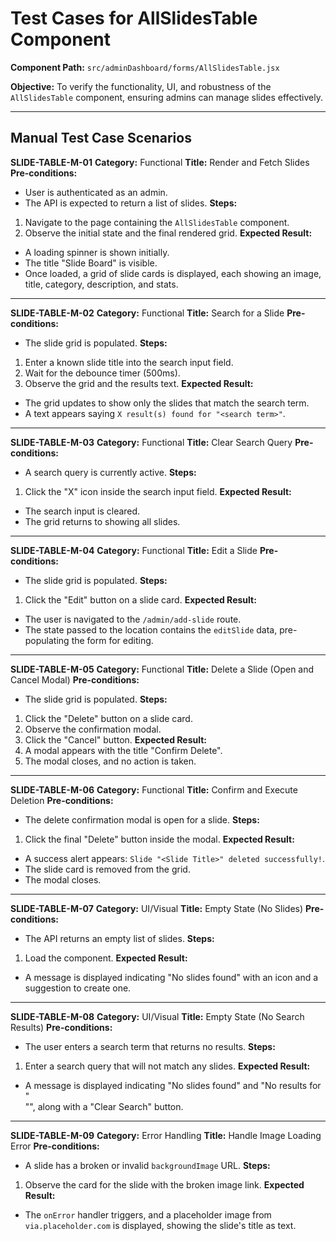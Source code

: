 # Test Cases for AllSlidesTable Component

**Component Path:** `src/adminDashboard/forms/AllSlidesTable.jsx`

**Objective:** To verify the functionality, UI, and robustness of the `AllSlidesTable` component, ensuring admins can manage slides effectively.

---

## Manual Test Case Scenarios

**SLIDE-TABLE-M-01**
**Category:** Functional
**Title:** Render and Fetch Slides
**Pre-conditions:**
- User is authenticated as an admin.
- The API is expected to return a list of slides.
**Steps:**
1.  Navigate to the page containing the `AllSlidesTable` component.
2.  Observe the initial state and the final rendered grid.
**Expected Result:**
- A loading spinner is shown initially.
- The title "Slide Board" is visible.
- Once loaded, a grid of slide cards is displayed, each showing an image, title, category, description, and stats.

---

**SLIDE-TABLE-M-02**
**Category:** Functional
**Title:** Search for a Slide
**Pre-conditions:**
- The slide grid is populated.
**Steps:**
1.  Enter a known slide title into the search input field.
2.  Wait for the debounce timer (500ms).
3.  Observe the grid and the results text.
**Expected Result:**
- The grid updates to show only the slides that match the search term.
- A text appears saying `X result(s) found for "<search term>"`.

---

**SLIDE-TABLE-M-03**
**Category:** Functional
**Title:** Clear Search Query
**Pre-conditions:**
- A search query is currently active.
**Steps:**
1.  Click the "X" icon inside the search input field.
**Expected Result:**
- The search input is cleared.
- The grid returns to showing all slides.

---

**SLIDE-TABLE-M-04**
**Category:** Functional
**Title:** Edit a Slide
**Pre-conditions:**
- The slide grid is populated.
**Steps:**
1.  Click the "Edit" button on a slide card.
**Expected Result:**
- The user is navigated to the `/admin/add-slide` route.
- The state passed to the location contains the `editSlide` data, pre-populating the form for editing.

---

**SLIDE-TABLE-M-05**
**Category:** Functional
**Title:** Delete a Slide (Open and Cancel Modal)
**Pre-conditions:**
- The slide grid is populated.
**Steps:**
1.  Click the "Delete" button on a slide card.
2.  Observe the confirmation modal.
3.  Click the "Cancel" button.
**Expected Result:**
1.  A modal appears with the title "Confirm Delete".
2.  The modal closes, and no action is taken.

---

**SLIDE-TABLE-M-06**
**Category:** Functional
**Title:** Confirm and Execute Deletion
**Pre-conditions:**
- The delete confirmation modal is open for a slide.
**Steps:**
1.  Click the final "Delete" button inside the modal.
**Expected Result:**
- A success alert appears: `Slide "<Slide Title>" deleted successfully!`.
- The slide card is removed from the grid.
- The modal closes.

---

**SLIDE-TABLE-M-07**
**Category:** UI/Visual
**Title:** Empty State (No Slides)
**Pre-conditions:**
- The API returns an empty list of slides.
**Steps:**
1.  Load the component.
**Expected Result:**
- A message is displayed indicating "No slides found" with an icon and a suggestion to create one.

---

**SLIDE-TABLE-M-08**
**Category:** UI/Visual
**Title:** Empty State (No Search Results)
**Pre-conditions:**
- The user enters a search term that returns no results.
**Steps:**
1.  Enter a search query that will not match any slides.
**Expected Result:**
- A message is displayed indicating "No slides found" and "No results for \"<search term>\"", along with a "Clear Search" button.

---

**SLIDE-TABLE-M-09**
**Category:** Error Handling
**Title:** Handle Image Loading Error
**Pre-conditions:**
- A slide has a broken or invalid `backgroundImage` URL.
**Steps:**
1.  Observe the card for the slide with the broken image link.
**Expected Result:**
- The `onError` handler triggers, and a placeholder image from `via.placeholder.com` is displayed, showing the slide's title as text.
